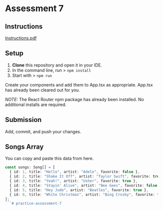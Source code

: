 # Assessment 7

## Instructions
[Instructions.pdf](Instructions.pdf)

## Setup
1. **Clone** this repository and open it in your IDE.
2. In the command line, run \> `npm install`
3. Start with \> `npm run`

Create your components and add them to App.tsx as appropriate. App.tsx has already been cleared out for you.

*NOTE:* The React Router npm package has already been installed. No additional installs are required.

## Submission
Add, commit, and push your changes.

## Songs Array
You can copy and paste this data from here.

```typescript
const songs: Song[] = [
  { id: 1, title: "Hello", artist: "Adele", favorite: false },
  { id: 2, title: "Shake It Off", artist: "Taylor Swift", favorite: true },
  { id: 3, title: "Yeah!", artist: "Usher", favorite: true },
  { id: 4, title: "Stayin' Alive", artist: "Bee Gees", favorite: false },
  { id: 5, title: "Hey Jude", artist: "Beatles", favorite: true },
  { id: 6, title: "White Christmas", artist: "Bing Crosby", favorite: false }
];
```# practice-assessment-7
